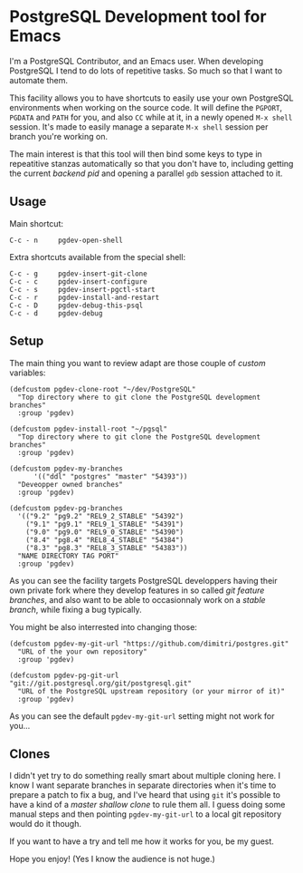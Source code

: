 # PostgreSQL Development tool for Emacs

I'm a PostgreSQL Contributor, and an Emacs user. When developing PostgreSQL
I tend to do lots of repetitive tasks. So much so that I want to automate
them.

This facility allows you to have shortcuts to easily use your own PostgreSQL
environments when working on the source code. It will define the `PGPORT`,
`PGDATA` and `PATH` for you, and also `CC` while at it, in a newly opened
`M-x shell` session. It's made to easily manage a separate `M-x shell`
session per branch you're working on.

The main interest is that this tool will then bind some keys to type in
repeatitive stanzas automatically so that you don't have to, including
getting the current *backend pid* and opening a parallel `gdb` session
attached to it.

## Usage

Main shortcut:

    C-c - n     pgdev-open-shell

Extra shortcuts available from the special shell:

    C-c - g		pgdev-insert-git-clone
    C-c - c		pgdev-insert-configure
    C-c - s		pgdev-insert-pgctl-start
    C-c - r     pgdev-install-and-restart
    C-c - D		pgdev-debug-this-psql
    C-c - d		pgdev-debug

## Setup

The main thing you want to review adapt are those couple of *custom*
variables:

    (defcustom pgdev-clone-root "~/dev/PostgreSQL"
      "Top directory where to git clone the PostgreSQL development branches"
      :group 'pgdev)
    
    (defcustom pgdev-install-root "~/pgsql"
      "Top directory where to git clone the PostgreSQL development branches"
      :group 'pgdev)
    
    (defcustom pgdev-my-branches
          '(("ddl" "postgres" "master" "54393"))
      "Deveopper owned branches"
      :group 'pgdev)
    
    (defcustom pgdev-pg-branches
      '(("9.2" "pg9.2" "REL9_2_STABLE" "54392")
        ("9.1" "pg9.1" "REL9_1_STABLE" "54391")
        ("9.0" "pg9.0" "REL9_0_STABLE" "54390")
        ("8.4" "pg8.4" "REL8_4_STABLE" "54384")
        ("8.3" "pg8.3" "REL8_3_STABLE" "54383"))
      "NAME DIRECTORY TAG PORT"
      :group 'pgdev)

As you can see the facility targets PostgreSQL developpers having their own
private fork where they develop features in so called *git feature
branches*, and also want to be able to occasionnaly work on a *stable
branch*, while fixing a bug typically.

You might be also interrested into changing those:

    (defcustom pgdev-my-git-url "https://github.com/dimitri/postgres.git"
      "URL of the your own repository"
      :group 'pgdev)
    
    (defcustom pgdev-pg-git-url "git://git.postgresql.org/git/postgresql.git"
      "URL of the PostgreSQL upstream repository (or your mirror of it)"
      :group 'pgdev)

As you can see the default `pgdev-my-git-url` setting might not work for you...

## Clones

I didn't yet try to do something really smart about multiple cloning here. I
know I want separate branches in separate directories when it's time to
prepare a patch to fix a bug, and I've heard that using `git` it's possible
to have a kind of a *master shallow clone* to rule them all. I guess doing
some manual steps and then pointing `pgdev-my-git-url` to a local git
repository would do it though.

If you want to have a try and tell me how it works for you, be my guest.


Hope you enjoy! (Yes I know the audience is not huge.)

